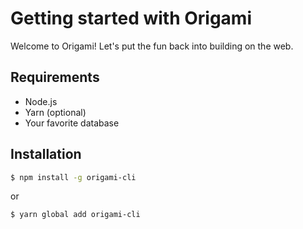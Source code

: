 # Getting started with Origami

Welcome to Origami! Let's put the fun back into building on the web.

## Requirements
- Node.js
- Yarn (optional)
- Your favorite database


## Installation
```bash
$ npm install -g origami-cli
```

or

```bash
$ yarn global add origami-cli
```
